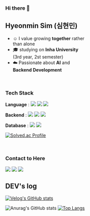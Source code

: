 <div style="width: 50%; text-align: left;">
  
  ### Hi there 👋
  ## Hyeonmin Sim (심현민)

  - ☺️ I value growing **together** rather than alone  
  - 🎓 studying on **Inha University** (3rd year, 2st semester)  
  - ☁️ Passionate about **AI** and **Backend Development**

  <br>

  ### Tech Stack
  <b>Language</b> :
  <img src="https://img.shields.io/badge/Java-007396?style=flat&logo=Java&logoColor=white"/>
  <img src="https://img.shields.io/badge/Python-3776AB?style=flat&logo=Python&logoColor=white"/>
  <img src="https://img.shields.io/badge/C++-00599C?style=flat&logo=cplusplus&logoColor=white"/>
  
  
  <b>Backend</b> :
  <img src="https://img.shields.io/badge/Spring-6DB33F?style=flat&logo=Spring&logoColor=white"/>
  <img src="https://img.shields.io/badge/SpringBoot-6DB33F?style=flat&logo=SpringBoot&logoColor=white"/>
  <img src="https://img.shields.io/badge/Spring%20AI-6DB33F?style=flat&logo=Spring&logoColor=white"/>
  
  <b>Database</b> :
  <img src="https://img.shields.io/badge/MySQL-4479A1?style=flat&logo=mysql&logoColor=white"/>
  <img src="https://img.shields.io/badge/PostgreSQL-4169E1?style=flat&logo=postgresql&logoColor=white"/>
  
  [![Solved.ac Profile](http://mazassumnida.wtf/api/v2/generate_badge?boj=jpsim1234)](https://solved.ac/jpsim1234/)
  
  <br>

 <h3>Contact to Here </h3>
  <img src="https://img.shields.io/badge/Gmail-D14836?style=for-the-badge&logo=gmail&logoColor=white&link=mailto:shm66371945@gmail.com"/></a>
  <a href="https://www.instagram.com/hyunmin1125"><img src="https://img.shields.io/badge/Instagram-%23E4405F.svg?style=for-the-badge&logo=Instagram&logoColor=white&link=https://www.instagram.com/hyunmin1125"/></a>
  <a href="https://velog.io/@simhyunmin"><img src="http://img.shields.io/badge/-Velog-20c997?style=for-the-badge&link=https://velog.io/@simhyunmin"/></a>
  

  <br>

  ## DEV's log
  
  [![Velog's GitHub stats](https://velog-readme-stats.vercel.app/api?name=simhyunmin&color=)](https://velog.io/@simhyunmin)
  
  ![Anurag's GitHub stats](https://github-readme-stats.vercel.app/api?username=simhyunmin&show_icons=true&theme=dark)
  [![Top Langs](https://github-readme-stats.vercel.app/api/top-langs/?username=simhyunmin&layout=compact)](https://github.com/simhyunmin/github-readme-stats)<br>
  

  
</div>
